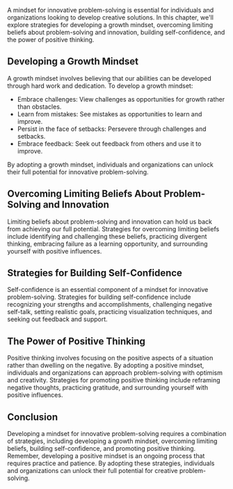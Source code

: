 
A mindset for innovative problem-solving is essential for individuals and organizations looking to develop creative solutions. In this chapter, we'll explore strategies for developing a growth mindset, overcoming limiting beliefs about problem-solving and innovation, building self-confidence, and the power of positive thinking.

Developing a Growth Mindset
---------------------------

A growth mindset involves believing that our abilities can be developed through hard work and dedication. To develop a growth mindset:

* Embrace challenges: View challenges as opportunities for growth rather than obstacles.
* Learn from mistakes: See mistakes as opportunities to learn and improve.
* Persist in the face of setbacks: Persevere through challenges and setbacks.
* Embrace feedback: Seek out feedback from others and use it to improve.

By adopting a growth mindset, individuals and organizations can unlock their full potential for innovative problem-solving.

Overcoming Limiting Beliefs About Problem-Solving and Innovation
----------------------------------------------------------------

Limiting beliefs about problem-solving and innovation can hold us back from achieving our full potential. Strategies for overcoming limiting beliefs include identifying and challenging these beliefs, practicing divergent thinking, embracing failure as a learning opportunity, and surrounding yourself with positive influences.

Strategies for Building Self-Confidence
---------------------------------------

Self-confidence is an essential component of a mindset for innovative problem-solving. Strategies for building self-confidence include recognizing your strengths and accomplishments, challenging negative self-talk, setting realistic goals, practicing visualization techniques, and seeking out feedback and support.

The Power of Positive Thinking
------------------------------

Positive thinking involves focusing on the positive aspects of a situation rather than dwelling on the negative. By adopting a positive mindset, individuals and organizations can approach problem-solving with optimism and creativity. Strategies for promoting positive thinking include reframing negative thoughts, practicing gratitude, and surrounding yourself with positive influences.

Conclusion
----------

Developing a mindset for innovative problem-solving requires a combination of strategies, including developing a growth mindset, overcoming limiting beliefs, building self-confidence, and promoting positive thinking. Remember, developing a positive mindset is an ongoing process that requires practice and patience. By adopting these strategies, individuals and organizations can unlock their full potential for creative problem-solving.

